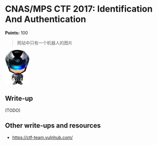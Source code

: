 # CNAS/MPS CTF 2017: Identification And Authentication

**Points:** 100

> 网站中只有一个机器人的图片   

![Robot](score-robot.gif.png)

## Write-up

(TODO)

## Other write-ups and resources

* <https://ctf-team.vulnhub.com/>
